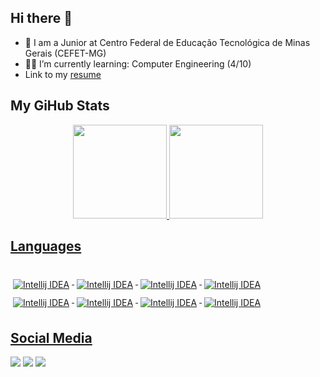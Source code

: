 ## Hi there 👋

- 🏫 I am a Junior at Centro Federal de Educação Tecnológica de Minas Gerais (CEFET-MG)
- 🧑‍🎓 I’m currently learning: Computer Engineering (4/10)
- Link to my [resume](https://lattes.cnpq.br/6030319028658067)

## My GiHub Stats
<div align="center">
  <a href="https://github.com/PedroRonzani18">
  <img height="150em" src="https://github-readme-stats.vercel.app/api?username=PedroRonzani18&show_icons=true&theme=dark&include_all_commits=true&count_private=true"/>
  <img height="150em" src="https://github-readme-stats.vercel.app/api/top-langs/?username=PedroRonzani18&layout=compact&langs_count=7&theme=dark"/>

</div>
  
## Languages
  
<div style="display: inline_block"><br>    
  
  <img src="https://img.shields.io/badge/C%2B%2B-00599C?style=for-the-badge&logo=c%2B%2B&logoColor=white" alt="Intellij IDEA" alt="Intellij IDEA" style="vertical-align:top; margin:6px 4px">
  
  <img src="https://img.shields.io/badge/C-00599C?style=for-the-badge&logo=c&logoColor=white" alt="Intellij IDEA" alt="Intellij IDEA" style="vertical-align:top; margin:6px 4px">
  
  <img src="https://img.shields.io/badge/Java-ED8B00?style=for-the-badge&logo=java&logoColor=white" alt="Intellij IDEA" alt="Intellij IDEA" style="vertical-align:top; margin:6px 4px">
  
  <img src="https://img.shields.io/badge/python-3670A0?style=for-the-badge&logo=python&logoColor=ffdd54" alt="Intellij IDEA" style="vertical-align:top; margin:6px 4px">
  
  <img src="https://img.shields.io/badge/OpenGL-%23FFFFFF.svg?style=for-the-badge&logo=opengl" alt="Intellij IDEA" style="vertical-align:top; margin:6px 4px">

  <img src="https://img.shields.io/badge/TypeScript-007ACC?style=for-the-badge&logo=typescript&logoColor=white" alt="Intellij IDEA" style="vertical-align:top; margin:6px 4px">

  <img src="https://img.shields.io/badge/JavaScript-F7DF1E?style=for-the-badge&logo=javascript&logoColor=black" alt="Intellij IDEA" style="vertical-align:top; margin:6px 4px">

  <img src="https://img.shields.io/badge/MongoDB-4EA94B?style=for-the-badge&logo=mongodb&logoColor=white" alt="Intellij IDEA" style="vertical-align:top; margin:6px 4px">

</div>
  
## Social Media

  <a href="https://www.instagram.com/ronzani_pedro/" target="_blank"><img src="https://img.shields.io/badge/-Instagram-%23E4405F?style=for-the-badge&logo=instagram&logoColor=white" target="_blank"></a>
  <a href = "mailto:pedroaugustogabironzani@gmail.com"><img src="https://img.shields.io/badge/-Gmail-%23333?style=for-the-badge&logo=gmail&logoColor=white" target="_blank"></a>
  <a href="https://www.linkedin.com/in/pedro-augusto-de-portilho-ronzani-39739a261/" target="_blank"><img src="https://img.shields.io/badge/-LinkedIn-%230077B5?style=for-the-badge&logo=linkedin&logoColor=white" target="_blank"></a> 
